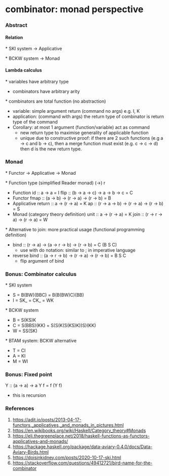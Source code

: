 # combinator: monad perspective

### Abstract
#### Relation
\* SKI system -> Applicative

\* BCKW system -> Monad

#### Lambda calculus
\* variables have arbitrary type
- combinators have arbitrary arity

\* combinators are total function (no abstraction)
- variable: simple argument return (command no args) e.g. I, K
- application: (command with args) the return type of combinator is return type of the command
- Corollary: at most 1 argument (function/variable) act as command
    - new return type to maximise generality of applicable function
    - unique due to constructive proof: if there are 2 such functions (e.g a -> c and b -> c), then a merge function must exist (e.g. c -> c -> d) then d is the new return type.


### Monad
\* Functor -> Applicative -> Monad

\* Function type (simplified Reader monad) (->) r
- Function
id :: a -> a = I
flip :: (b -> a -> c) -> a -> b -> c = C
- Functor
fmap :: (a -> b) -> (r -> a) -> (r -> b) = B
- Applicative
return :: a -> (r -> a) = K
ap :: (r -> a -> b) -> (r -> a) -> (r -> b) = S
- Monad (category theory definition)
unit :: a -> (r -> a) = K
join :: (r -> r -> a) -> (r -> a) = W

\* Alternative to join: more practical usage (functional programming definition)
- bind :: (r -> a) -> (a -> r -> b) -> (r -> b) = C (B S C)
    + use with do notation: similar to ; in imperative language
- reverse bind :: (a -> r -> b) -> (r -> a) -> (r -> b) = B S C
    + flip argument of bind

### Bonus: Combinator calculus
\* SKI system
- S = B(BW)(BBC) = B(B(BW)C)(BB)
- I = SK_ = CK_ = WK

\* BCKW system
- B = S(KS)K 
- C = S(BBS)(KK) = S(S(K(S(KS)K))S)(KK)
- W = SS(SK)

\* BTAM system: BCKW alternative
- T = CI
- A = KI
- M = WI

### Bonus: Fixed point
Y :: (a -> a) -> a
Y f = f (Y f)
- this is recursion

### References
1. https://adit.io/posts/2013-04-17-functors,_applicatives,_and_monads_in_pictures.html
1. https://en.wikibooks.org/wiki/Haskell/Category_theory#Monads
1. https://eli.thegreenplace.net/2018/haskell-functions-as-functors-applicatives-and-monads/
1. https://hackage.haskell.org/package/data-aviary-0.4.0/docs/Data-Aviary-Birds.html
1. https://doisinkidney.com/posts/2020-10-17-ski.html
1. https://stackoverflow.com/questions/49412721/bird-name-for-the-combinator
